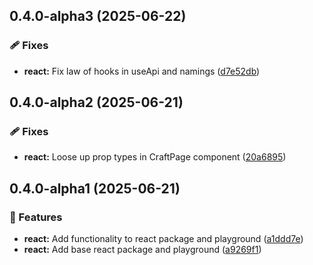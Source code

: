 ## 0.4.0-alpha3 (2025-06-22)

### 🩹 Fixes

- **react:** Fix law of hooks in useApi and namings
  ([d7e52db](https://github.com/samuelreichor/query-api/commit/d7e52db))

## 0.4.0-alpha2 (2025-06-21)

### 🩹 Fixes

- **react:** Loose up prop types in CraftPage component
  ([20a6895](https://github.com/samuelreichor/query-api/commit/20a6895))

## 0.4.0-alpha1 (2025-06-21)

### 🚀 Features

- **react:** Add functionality to react package and playground
  ([a1ddd7e](https://github.com/samuelreichor/query-api/commit/a1ddd7e))
- **react:** Add base react package and playground
  ([a9269f1](https://github.com/samuelreichor/query-api/commit/a9269f1))
